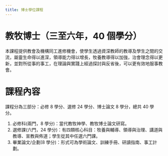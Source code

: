 ```yaml
---
title: 博士學位課程
---
```


# 教牧博士（三至六年，40 個學分）

本課程提供教會及機構同工進修機會，使學生透過資深教師的教導及學生之間的交流，屬靈生命得以進深，領導能力得以增長，牧養教導得以加強，治會理念得以更新，並對所從事的事工，在理論與實踐上經過探討與反省後，可以更有效地服事教會。

# 課程內容

課程分為三部分：必修 8 學分、選修 24 學分、博士論文 8 學分，總共 40 學分。

1. 必修科(兩門，8 學分)：當代教牧神學、教牧博士論文研寫。
2. 選修課(六門，24 學分)：有四類核心科目：牧養與輔導、領導與治理、講道與教導、宣教與佈道；學生從其中任選六門課。
3. 畢業論文/企劃(8 學分)：形式可為學術論文、訓練手冊、研讀指南、事工計劃。
